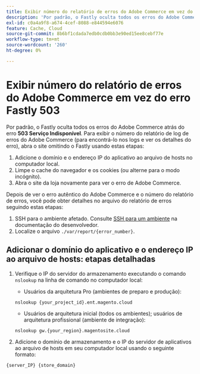 ```yaml
---
title: Exibir número do relatório de erros do Adobe Commerce em vez do erro Fastly 503
description: 'Por padrão, o Fastly oculta todos os erros do Adobe Commerce atrás do erro **503 Service Unavailable**. Para exibir o número do relatório de log de erros do Adobe Commerce (para encontrá-lo nos logs e ver os detalhes do erro), abra o site omitindo o Fastly usando estas etapas:'
exl-id: c0a4a9f8-a674-4cef-8088-e844594e6076
feature: Cache, Cloud
source-git-commit: 8b6bf1cdada7edb0cdb0bb3e90ed15ee8cebf77e
workflow-type: tm+mt
source-wordcount: '260'
ht-degree: 0%

---
```


# Exibir número do relatório de erros do Adobe Commerce em vez do erro Fastly 503

Por padrão, o Fastly oculta todos os erros do Adobe Commerce atrás do erro **503 Serviço Indisponível**. Para exibir o número do relatório de log de erros do Adobe Commerce (para encontrá-lo nos logs e ver os detalhes do erro), abra o site omitindo o Fastly usando estas etapas:

1. Adicione o domínio e o endereço IP do aplicativo ao arquivo de hosts no computador local.
1. Limpe o cache do navegador e os cookies (ou alterne para o modo incógnito).
1. Abra o site da loja novamente para ver o erro de Adobe Commerce.

Depois de ver o erro autêntico do Adobe Commerce e o número do relatório de erros, você pode obter detalhes no arquivo do relatório de erros seguindo estas etapas:

1. SSH para o ambiente afetado. Consulte [SSH para um ambiente](https://experienceleague.adobe.com/en/docs/commerce-cloud-service/user-guide/develop/secure-connections) na documentação do desenvolvedor.
1. Localize o arquivo `./var/report/{error_number}`.

## Adicionar o domínio do aplicativo e o endereço IP ao arquivo de hosts: etapas detalhadas

1. Verifique o IP do servidor do armazenamento executando o comando `nslookup` na linha de comando no computador local:
   * Usuários da arquitetura Pro (ambientes de preparo e produção):

   ```
   nslookup {your_project_id}.ent.magento.cloud
   ```

   * Usuários de arquitetura inicial (todos os ambientes); usuários de arquitetura profissional (ambiente de integração):

   ```
   nslookup gw.{your_region}.magentosite.cloud
   ```

1. Adicione o domínio de armazenamento e o IP do servidor de aplicativos ao arquivo de hosts em seu computador local usando o seguinte formato:

```
{server_IP} {store_domain}
```
